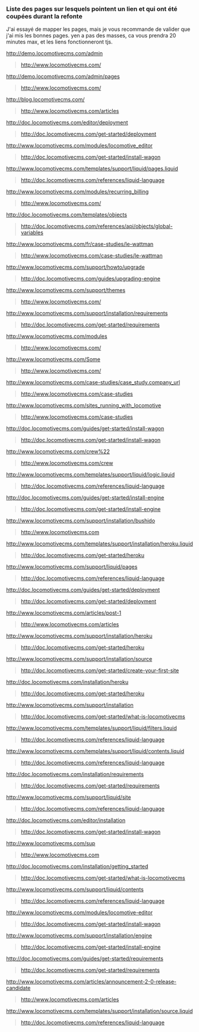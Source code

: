 ### Liste des pages sur lesquels pointent un lien et qui ont été coupées durant la refonte
J'ai essayé de mapper les pages, mais je vous recommande de valider que j'ai mis les bonnes pages. yen a pas des masses, ca vous prendra 20 minutes max, et les liens fonctionneront tjs.


http://demo.locomotivecms.com/admin
> http://www.locomotivecms.com/

http://demo.locomotivecms.com/admin/pages
> http://www.locomotivecms.com/

http://blog.locomotivecms.com/
> http://www.locomotivecms.com/articles

http://doc.locomotivecms.com/editor/deployment
> http://doc.locomotivecms.com/get-started/deployment

http://www.locomotivecms.com/modules/locomotive_editor
> http://doc.locomotivecms.com/get-started/install-wagon

http://www.locomotivecms.com/templates/support/liquid/pages.liquid
> http://doc.locomotivecms.com/references/liquid-language

http://www.locomotivecms.com/modules/recurring_billing
> http://www.locomotivecms.com/

http://doc.locomotivecms.com/templates/objects
> http://doc.locomotivecms.com/references/api/objects/global-variables

http://www.locomotivecms.com/fr/case-studies/le-wattman
> http://www.locomotivecms.com/case-studies/le-wattman

http://www.locomotivecms.com/support/howto/upgrade
> http://doc.locomotivecms.com/guides/upgrading-engine

http://www.locomotivecms.com/support/themes
> http://www.locomotivecms.com/

http://www.locomotivecms.com/support/installation/requirements
> http://doc.locomotivecms.com/get-started/requirements

http://www.locomotivecms.com/modules
> http://www.locomotivecms.com/

http://www.locomotivecms.com/Some
> http://www.locomotivecms.com/

http://www.locomotivecms.com/case-studies/case_study.company_url
> http://www.locomotivecms.com/case-studies

http://www.locomotivecms.com/sites_running_with_locomotive
> http://www.locomotivecms.com/case-studies

http://doc.locomotivecms.com/guides/get-started/install-wagon
> http://doc.locomotivecms.com/get-started/install-wagon

http://www.locomotivecms.com/crew%22
> http://www.locomotivecms.com/crew

http://www.locomotivecms.com/templates/support/liquid/logic.liquid
> http://doc.locomotivecms.com/references/liquid-language

http://doc.locomotivecms.com/guides/get-started/install-engine
> http://doc.locomotivecms.com/get-started/install-engine

http://www.locomotivecms.com/support/installation/bushido
> http://www.locomotivecms.com

http://www.locomotivecms.com/templates/support/installation/heroku.liquid
> http://doc.locomotivecms.com/get-started/heroku

http://www.locomotivecms.com/support/liquid/pages
> http://doc.locomotivecms.com/references/liquid-language

http://doc.locomotivecms.com/guides/get-started/deployment
> http://doc.locomotivecms.com/get-started/deployment

http://www.locomotivecms.com/articles/post-1
> http://www.locomotivecms.com/articles

http://www.locomotivecms.com/support/installation/heroku
> http://doc.locomotivecms.com/get-started/heroku

http://www.locomotivecms.com/support/installation/source
> http://doc.locomotivecms.com/get-started/create-your-first-site

http://doc.locomotivecms.com/installation/heroku
> http://doc.locomotivecms.com/get-started/heroku

http://www.locomotivecms.com/support/installation
> http://doc.locomotivecms.com/get-started/what-is-locomotivecms

http://www.locomotivecms.com/templates/support/liquid/filters.liquid
> http://doc.locomotivecms.com/references/liquid-language

http://www.locomotivecms.com/templates/support/liquid/contents.liquid
> http://doc.locomotivecms.com/references/liquid-language

http://doc.locomotivecms.com/installation/requirements
> http://doc.locomotivecms.com/get-started/requirements

http://www.locomotivecms.com/support/liquid/site
> http://doc.locomotivecms.com/references/liquid-language

http://doc.locomotivecms.com/editor/installation
> http://doc.locomotivecms.com/get-started/install-wagon

http://www.locomotivecms.com/sup
> http://www.locomotivecms.com

http://doc.locomotivecms.com/installation/getting_started
> http://doc.locomotivecms.com/get-started/what-is-locomotivecms

http://www.locomotivecms.com/support/liquid/contents
> http://doc.locomotivecms.com/references/liquid-language

http://www.locomotivecms.com/modules/locomotive-editor
> http://doc.locomotivecms.com/get-started/install-wagon

http://www.locomotivecms.com/support/installation/engine
> http://doc.locomotivecms.com/get-started/install-engine

http://doc.locomotivecms.com/guides/get-started/requirements
> http://doc.locomotivecms.com/get-started/requirements

http://www.locomotivecms.com/articles/announcement-2-0-release-candidate
> http://www.locomotivecms.com/articles

http://www.locomotivecms.com/templates/support/installation/source.liquid
> http://doc.locomotivecms.com/references/liquid-language
